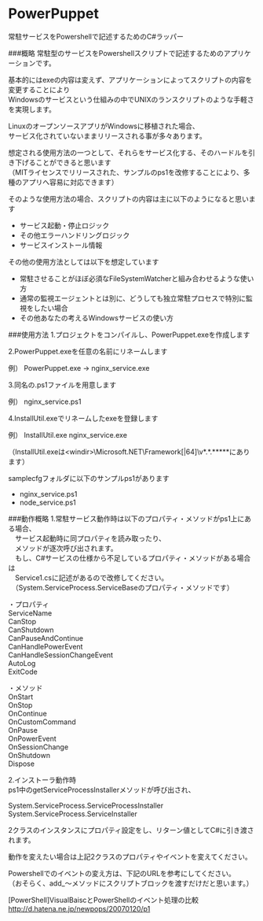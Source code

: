 PowerPuppet
======================
常駐サービスをPowershellで記述するためのC#ラッパー  

###概略
常駐型のサービスをPowershellスクリプトで記述するためのアプリケーションです。 

基本的にはexeの内容は変えず、アプリケーションによってスクリプトの内容を変更することにより  
Windowsのサービスという仕組みの中でUNIXのランスクリプトのような手軽さを実現します。  

LinuxのオープンソースアプリがWindowsに移植された場合、  
サービス化されていないままリリースされる事が多々あります。  

想定される使用方法の一つとして、それらをサービス化する、そのハードルを引き下げることができると思います  
（MITライセンスでリリースされた、サンプルのps1を改修することにより、多種のアプリへ容易に対応できます）  

そのような使用方法の場合、スクリプトの内容は主に以下のようになると思います  

* サービス起動・停止ロジック  
* その他エラーハンドリングロジック  
* サービスインストール情報  

その他の使用方法としては以下を想定しています  
* 常駐させることがほぼ必須なFileSystemWatcherと組み合わせるような使い方  
* 通常の監視エージェントとは別に、どうしても独立常駐プロセスで特別に監視をしたい場合  
* その他あなたの考えるWindowsサービスの使い方  

###使用方法
1.プロジェクトをコンパイルし、PowerPuppet.exeを作成します

2.PowerPuppet.exeを任意の名前にリネームします

例）
PowerPuppet.exe → nginx_service.exe

3.同名の.ps1ファイルを用意します

例）
nginx_service.ps1

4.InstallUtil.exeでリネームしたexeを登録します

例）
InstallUtil.exe nginx_service.exe

（InstallUtil.exeは\<windir\>\Microsoft.NET\Framework[|64]\v\*.\*.*****にあります）

samplecfgフォルダに以下のサンプルps1があります
* nginx_service.ps1
* node_service.ps1

###動作概略
1.常駐サービス動作時は以下のプロパティ・メソッドがps1上にある場合、  
　サービス起動時に同プロパティを読み取ったり、  
　メソッドが逐次呼び出されます。  
　もし、C#サービスの仕様から不足しているプロパティ・メソッドがある場合は  
　Service1.csに記述があるので改修してください。  
　（System.ServiceProcess.ServiceBaseのプロパティ・メソッドです）  

・プロパティ  
ServiceName  
CanStop  
CanShutdown  
CanPauseAndContinue  
CanHandlePowerEvent  
CanHandleSessionChangeEvent  
AutoLog  
ExitCode  

・メソッド  
OnStart  
OnStop  
OnContinue  
OnCustomCommand  
OnPause  
OnPowerEvent  
OnSessionChange  
OnShutdown  
Dispose  

2.インストーラ動作時  
ps1中のgetServiceProcessInstallerメソッドが呼び出され、  

System.ServiceProcess.ServiceProcessInstaller  
System.ServiceProcess.ServiceInstaller  

2クラスのインスタンスにプロパティ設定をし、リターン値としてC#に引き渡されます。  

動作を変えたい場合は上記2クラスのプロパティやイベントを変えてください。  

Powershellでのイベントの変え方は、下記のURLを参考にしてください。  
（おそらく、add_～メソッドにスクリプトブロックを渡すだけだと思います。）  

[PowerShell]VisualBaiscとPowerShellのイベント処理の比較  
http://d.hatena.ne.jp/newpops/20070120/p1  
